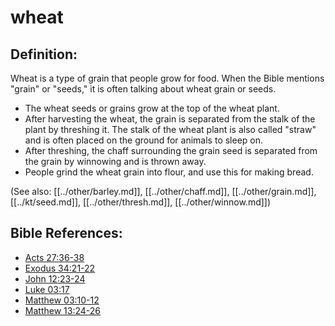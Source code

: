 # wheat #

## Definition: ##

Wheat is a type of grain that people grow for food. When the Bible mentions "grain" or "seeds," it is often talking about wheat grain or seeds.

 * The wheat seeds or grains grow at the top of the wheat plant.
 * After harvesting the wheat, the grain is separated from the stalk of the plant by threshing it. The stalk of the wheat plant is also called "straw" and is often placed on the ground for animals to sleep on.
* After threshing, the chaff surrounding the grain seed is separated from the grain by winnowing and is thrown away.
 * People grind the wheat grain into flour, and use this for making bread.

(See also: [[../other/barley.md]], [[../other/chaff.md]], [[../other/grain.md]], [[../kt/seed.md]], [[../other/thresh.md]], [[../other/winnow.md]])

## Bible References: ##

* [Acts 27:36-38](en/tn/act/help/27/36)
* [Exodus 34:21-22](en/tn/exo/help/34/21)
* [John 12:23-24](en/tn/jhn/help/12/23)
* [Luke 03:17](en/tn/luk/help/03/17)
* [Matthew 03:10-12](en/tn/mat/help/03/10)
* [Matthew 13:24-26](en/tn/mat/help/13/24)
